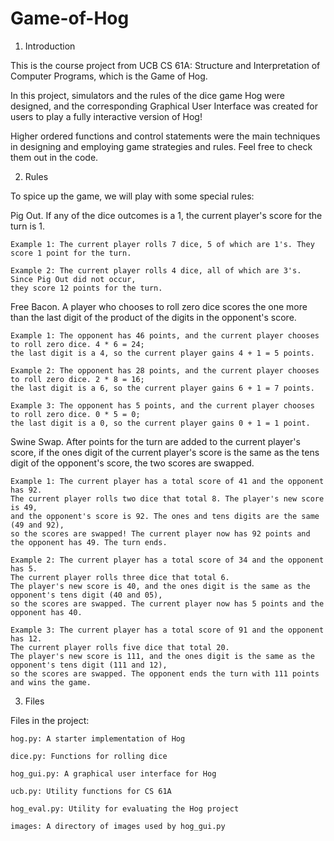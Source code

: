 # Game-of-Hog

1. Introduction

  This is the course project from UCB CS 61A: Structure and Interpretation of Computer Programs, which is the Game of Hog. 
  
  In this project, simulators and the rules of the dice game Hog were designed, and the corresponding Graphical User Interface
  was created for users to play a fully interactive version of Hog!

  Higher ordered functions and control statements were the main techniques in designing and employing game strategies and rules.
  Feel free to check them out in the code.

2. Rules

To spice up the game, we will play with some special rules:

  Pig Out. If any of the dice outcomes is a 1, the current player's score for the turn is 1.

    Example 1: The current player rolls 7 dice, 5 of which are 1's. They score 1 point for the turn.
    
    Example 2: The current player rolls 4 dice, all of which are 3's. Since Pig Out did not occur, 
    they score 12 points for the turn.

  Free Bacon. A player who chooses to roll zero dice scores the one more than the last digit of the product of the digits
  in the opponent's score.

    Example 1: The opponent has 46 points, and the current player chooses to roll zero dice. 4 * 6 = 24; 
    the last digit is a 4, so the current player gains 4 + 1 = 5 points.
    
    Example 2: The opponent has 28 points, and the current player chooses to roll zero dice. 2 * 8 = 16;
    the last digit is a 6, so the current player gains 6 + 1 = 7 points.
    
    Example 3: The opponent has 5 points, and the current player chooses to roll zero dice. 0 * 5 = 0;
    the last digit is a 0, so the current player gains 0 + 1 = 1 point.
  
  Swine Swap. After points for the turn are added to the current player's score, if the ones digit of the current player's score
  is the same as the tens digit of the opponent's score, the two scores are swapped.

    Example 1: The current player has a total score of 41 and the opponent has 92.
    The current player rolls two dice that total 8. The player's new score is 49,
    and the opponent's score is 92. The ones and tens digits are the same (49 and 92), 
    so the scores are swapped! The current player now has 92 points and the opponent has 49. The turn ends.
    
    Example 2: The current player has a total score of 34 and the opponent has 5.
    The current player rolls three dice that total 6.
    The player's new score is 40, and the ones digit is the same as the opponent's tens digit (40 and 05),
    so the scores are swapped. The current player now has 5 points and the opponent has 40.
    
    Example 3: The current player has a total score of 91 and the opponent has 12.
    The current player rolls five dice that total 20.
    The player's new score is 111, and the ones digit is the same as the opponent's tens digit (111 and 12),
    so the scores are swapped. The opponent ends the turn with 111 points and wins the game.

3. Files

  Files in the project:

    hog.py: A starter implementation of Hog
    
    dice.py: Functions for rolling dice
    
    hog_gui.py: A graphical user interface for Hog
    
    ucb.py: Utility functions for CS 61A
    
    hog_eval.py: Utility for evaluating the Hog project
    
    images: A directory of images used by hog_gui.py

